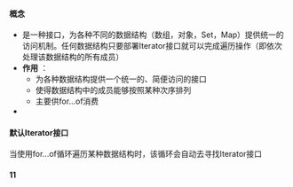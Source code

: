#### 概念

- 是一种接口，为各种不同的数据结构（数组，对象，Set，Map）提供统一的访问机制。任何数据结构只要部署Iterator接口就可以完成遍历操作（即依次处理该数据结构的所有成员）
- **作用** ：
  - 为各种数据结构提供一个统一的、简便访问的接口
  - 使得数据结构中的成员能够按照某种次序排列
  - 主要供for...of消费
-  

#### 默认Iterator接口

当使用for...of循环遍历某种数据结构时，该循环会自动去寻找Iterator接口

#### 11

